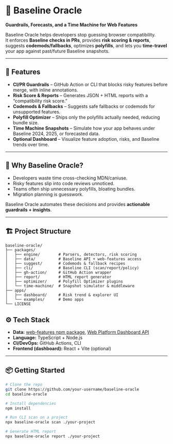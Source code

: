 # 🔮 Baseline Oracle  
**Guardrails, Forecasts, and a Time Machine for Web Features**

Baseline Oracle helps developers stop guessing browser compatibility.  
It enforces **Baseline checks in PRs**, provides **risk scoring & reports**, suggests **codemods/fallbacks**, optimizes **polyfills**, and lets you **time-travel** your app against past/future Baseline snapshots.

---

## 🚀 Features
- **CI/PR Guardrails** – GitHub Action or CLI that blocks risky features before merge, with inline annotations.  
- **Risk Score & Reports** – Generates JSON + HTML reports with a “compatibility risk score.”  
- **Codemods & Fallbacks** – Suggests safe fallbacks or codemods for unsupported features.  
- **Polyfill Optimizer** – Ships only the polyfills actually needed, reducing bundle size.  
- **Time Machine Snapshots** – Simulate how your app behaves under Baseline 2024, 2025, or forecasted data.  
- **Optional Dashboard** – Visualize feature adoption, risks, and Baseline trends over time.  

---

## 🧩 Why Baseline Oracle?
- Developers waste time cross-checking MDN/caniuse.  
- Risky features slip into code reviews unnoticed.  
- Teams often ship unnecessary polyfills, bloating bundles.  
- Migration planning is guesswork.  

Baseline Oracle automates these decisions and provides **actionable guardrails + insights**.

---

## 🏗️ Project Structure

```text
baseline-oracle/
├── packages/
│   ├── engine/        # Parsers, detectors, risk scoring
│   ├── data/          # Baseline API + web-features access
│   ├── suggest/       # Codemods & fallback recipes
│   ├── cli/           # Baseline CLI (scan/report/policy)
│   ├── gh-action/     # GitHub Action wrapper
│   ├── report/        # HTML report generator
│   ├── optimizer/     # Polyfill Optimizer plugins
│   └── time-machine/  # Snapshot simulator & middleware
├── apps/
│   ├── dashboard/     # Risk trend & explorer UI
│   └── examples/      # Demo apps
└── LICENSE
```

## ⚙️ Tech Stack
- **Data:** [web-features npm package](https://www.npmjs.com/package/web-features), [Web Platform Dashboard API](https://webstatus.dev/)  
- **Language:** TypeScript + Node.js  
- **CI/DevOps:** GitHub Actions, CLI  
- **Frontend (dashboard):** React + Vite (optional)  

---

## 📦 Getting Started
```bash
# Clone the repo
git clone https://github.com/your-username/baseline-oracle
cd baseline-oracle

# Install dependencies
npm install

# Run CLI scan on a project
npx baseline-oracle scan ./your-project

# Generate HTML report
npx baseline-oracle report ./your-project


